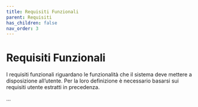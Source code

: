 ```yaml
---
title: Requisiti Funzionali
parent: Requisiti
has_children: false
nav_order: 3
---
```


# Requisiti Funzionali

I requisiti funzionali riguardano le funzionalità che il sistema deve mettere a disposizione all’utente. Per la loro definizione è necessario basarsi sui requisiti utente estratti in precedenza.

...
